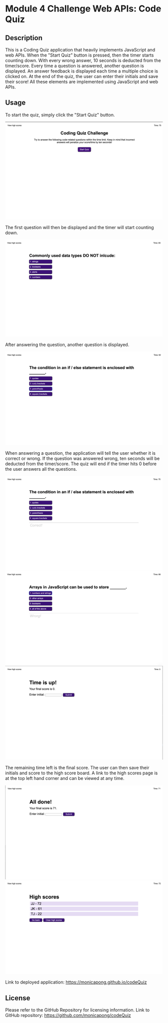 # Module 4 Challenge Web APIs: Code Quiz

## Description

This is a Coding Quiz application that heavily implements JavaScript and web APIs. When the "Start Quiz" button is pressed, then the timer starts counting down. With every wrong answer, 10 seconds is deducted from the timer/score. Every time a question is answered, another question is displayed. An answer feedback is displayed each time a multiple choice is clicked on. At the end of the quiz, the user can enter their initials and save their score! All these elements are implemented using JavaScript and web APIs.   

## Usage

To start the quiz, simply click the "Start Quiz" button.

![Image of deployed application's start page](assets/images/startquiz.png)

The first question will then be displayed and the timer will start counting down. 

![Image of first multiple choice question](assets/images/quizquestion.png)

After answering the question, another question is displayed.

![Image of second question](assets/images/secondquestion.png)

When answering a question, the application will tell the user whether it is correct or wrong. If the question was answered wrong, ten seconds will be deducted from the timer/score. The quiz will end if the timer hits 0 before the user answers all the questions. 

![Image of correct answer](assets/images/correct.png)
![Image of wrong answer](assets/images/wrong.png)
![Image of timer running out](assets/images/timer.png)

The remaining time left is the final score. The user can then save their initials and score to the high score board. A link to the high scores page is at the top left hand corner and can be viewed at any time. 

![Image of completed quiz page](assets/images/completedquiz.png)
![Image of high score board](assets/images/highscore.png)

Link to deployed application: https://monicapong.github.io/codeQuiz 

## License

Please refer to the GitHub Repository for licensing information.
Link to GitHub repository: https://github.com/monicapong/codeQuiz
